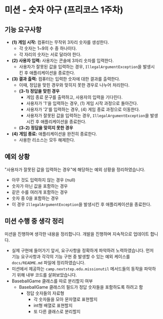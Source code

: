# 미션 - 숫자 야구 (프리코스 1주차)
## 기능 요구사항

- **(1) 게임 시작:** 컴퓨터는 무작위 3자리 숫자를 생성한다.
  - 각 숫자는 1~9의 수 중 하나이다.
  - 각 자리의 숫자는 서로 달라야 한다.
- **(2) 사용자 입력:** 사용자는 콘솔에 3자리 숫자를 입력한다.
  - 사용자가 잘못된 값을 입력하는 경우, `IllegalArgumentException`을 발생시킨 후 애플리케이션을 종료한다.
- **(3) 결과 출력:** 컴퓨터는 입력한 숫자에 대한 결과를 출력한다.
  - 이때, 정답을 맞힌 경우와 맞히지 못한 경우로 나누어 처리한다.
  - **(3-1) 정답을 맞힌 경우**
    - 게임 종료 문구를 출력하고, 사용자의 입력을 기다린다.
    - 사용자가 '1'을 입력하는 경우, (1) 게임 시작 과정으로 돌아간다.
    - 사용자가 '2'를 입력하는 경우, (4) 게임 종료 과정으로 이동한다.
    - 사용자가 잘못된 값을 입력하는 경우, `IllegalArgumentException`을 발생시킨 후 애플리케이션을 종료한다. 
  - **(3-2) 정답을 맞히지 못한 경우**
- **(4) 게임 종료:** 애플리케이션을 완전히 종료한다.
  - 사용한 리소스는 모두 해제한다.

## 예외 상황
"사용자가 잘못된 값을 입력하는 경우"에 해당하는 예외 상황을 정리하였습니다.
  - 아무 것도 입력하지 않는 경우 (null)
  - 숫자가 아닌 값을 포함하는 경우
  - 같은 수를 여러개 포함하는 경우
  - 숫자 중 0을 포함하는 경우
  - 이 경우 `IllegalArgumentException`을 발생시킨 후 애플리케이션을 종료한다.

## 미션 수행 중 생각 정리

미션을 진행하며 생각한 내용을 정리합니다. 개발을 진행하며 지속적으로 업데이트 합니다.
- 실제 구현에 들어가기 앞서, 요구사항을 정확하게 파악하려 노력하였습니다. 먼저 기능 요구사항과 각각의 기능 구현 중 발생할 수 있는 예외 케이스를 `docs/README.md` 파일에 정리하였습니다.
- 미션에서 제공하는 `camp.nextstep.edu.missionutil` 메서드들의 동작을 파악하기 위해 내부 코드를 살펴보았습니다.
- BaseballGame 클래스를 따로 분리할지 여부
  - BaseballGame 클래스의 필드가 정답 숫자들을 포함하도록 하려고 함
    - 정답 숫자들의 자료형
      - 각 숫자들을 모아 문자열로 표현할지
      - int형 배열로 표현할지
      - 또 다른 클래스로 분리할지